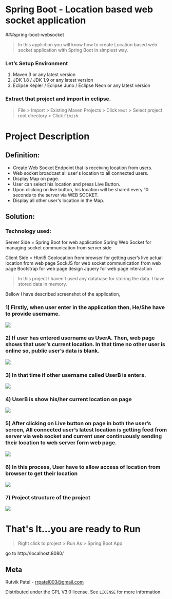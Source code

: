 # Spring Boot - Location based web socket application
###spring-boot-websocket

> In this appliction you will know how to create Location based web socket application with Spring Boot in simplest way.

### Let’s Setup Environment

1. Maven 3 or any latest version
2. JDK 1.8 / JDK 1.9 or any latest version
3. Eclipse Kepler / Eclipse Juno / Eclipse Neon or any latest version

### Extract that project and import in eclipse.

> File > Import > Existing Maven Projects > Click ``Next`` > Select project root directory > Click ``Finish``



# Project Description

## Definition: 
-	Create Web Socket Endpoint that is receiving location from users.
-	Web socket broadcast all user's location to all connected users.
-	Display Map on page.
-	User can select his location and press Live Button.
-	Upon clicking on live button, his location will be shared every 10 seconds to the server via WEB SOCKET.
-	Display all other user's location in the Map.

## Solution: 

### Technology used: 
Server Side = 	Spring Boot for web application
                Spring Web Socket for managing socket communication from server side

Client Side = 	Html5 Geolocation from browser for getting user’s live actual location from web page
		            SockJS for web socket communication from web page
		            Bootstrap for web page design
		            Jquery for web page interaction

> In this project I haven’t used any database for storing the data. I have stored data in memory.

Bellow I have described screenshot of the application,

### 1)	Firstly, when user enter in the application then, He/She have to provide username.
![](document/1.PNG)

### 2)	If user has entered username as UserA. Then, web page shows that user’s current location. In that time no other user is online so, public user’s data is blank.
![](document/2.PNG)

### 3)	In that time if other username called UserB is enters.
![](document/3.PNG)

### 4)	UserB is show his/her current location on page
![](document/4.PNG)

### 5)	After clicking on Live button on page in both the user’s screen, All connected user’s latest location is getting feed from server via web socket and current user continuously sending their location to web server form web page.
![](document/5.PNG)

### 6)	In this process, User have to allow access of location from browser to get their location
![](document/6.PNG)

### 7)	Project structure of the project
![](document/9.PNG)


# That's It...you are ready to Run

> Right click to project > Run As > Spring Boot App

go to http://localhost:8080/


## Meta

Rutvik Patel - rrpatel003@gmail.com

Distributed under the GPL V3.0 license. See ``LICENSE`` for more information.
